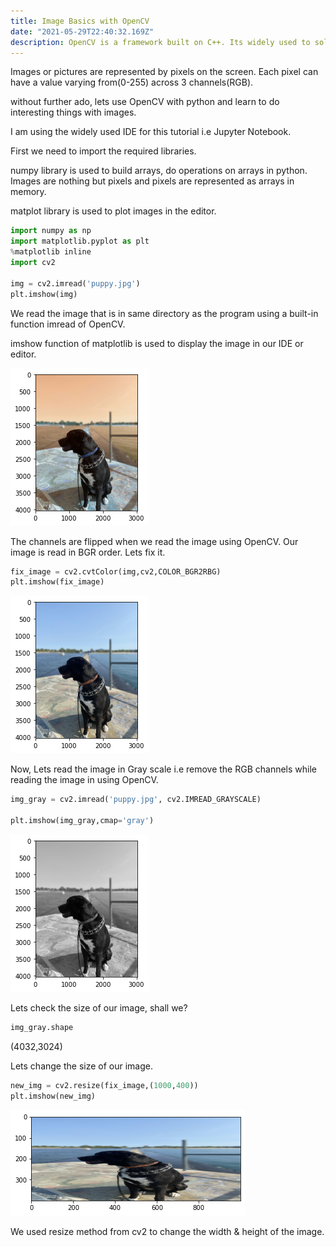 ```yaml
---
title: Image Basics with OpenCV
date: "2021-05-29T22:40:32.169Z"
description: OpenCV is a framework built on C++. Its widely used to solve computer vision problems.
---
```


Images or pictures are represented by pixels on the screen. Each pixel can have a value varying from(0-255) across 3 channels(RGB).

without further ado, lets use OpenCV with python and learn to do interesting things with images.

I am using the widely used IDE for this tutorial i.e Jupyter Notebook.

First we need to import the required libraries.

numpy library is used to build arrays, do operations on arrays in python. Images are nothing but pixels and pixels are represented as arrays in memory.

matplot library is used to plot images in the editor.

```python
import numpy as np
import matplotlib.pyplot as plt
%matplotlib inline
import cv2

img = cv2.imread('puppy.jpg')
plt.imshow(img)
```
We read the image that is in same directory as the program using a built-in function imread of OpenCV.

imshow function of matplotlib is used to display the image in our IDE or editor.

![dog image](./dog1.png)

The channels are flipped when we read the image using OpenCV. Our image is read in BGR order. Lets fix it.

```python
fix_image = cv2.cvtColor(img,cv2,COLOR_BGR2RBG)
plt.imshow(fix_image)
```
![fixed image](./dog2.png)

Now, Lets read the image in Gray scale i.e remove the RGB channels while reading the image in using OpenCV.

```python
img_gray = cv2.imread('puppy.jpg', cv2.IMREAD_GRAYSCALE)

plt.imshow(img_gray,cmap='gray')
```
![Gray scale image of dog](./dog_gray.png)

Lets check the size of our image, shall we?

```python
img_gray.shape
```
(4032,3024)

Lets change the size of our image.
```python
new_img = cv2.resize(fix_image,(1000,400))
plt.imshow(new_img)
```
![Resized image](./dog_resize.png)

We used resize method from cv2 to change the width & height of the image.
